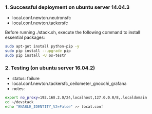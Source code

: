 ### 1. Successful deployment on ubuntu server 14.04.3
- local.conf.newton.neutronsfc
- local.conf.newton.tackersfc

Before running ./stack.sh, execute the following command to install essential packages:

```sh
sudo apt-get install python-pip -y
sudo pip install --upgrade pip
sudo pip install -U os-testr
```

### 2. Testing (on ubuntu server 16.04.2)
- status: failure
- local.conf.newton.tackersfc_ceilometer_gnocchi_grafana
- notes:

```sh
export no_proxy=192.168.2.0/24,localhost,127.0.0.0/8,.localdomain
cd ~/devstack
echo "ENABLE_IDENTITY_V2=False" >> local.conf
```
